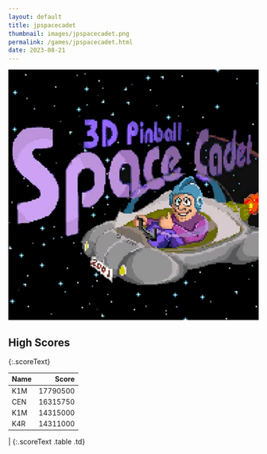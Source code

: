 ```yaml
---
layout: default
title: jpspacecadet
thumbnail: images/jpspacecadet.png
permalink: /games/jpspacecadet.html
date: 2023-08-21
---
```


<img src="../images/jpspacecadet.png" class="gameThumbnail img-fluid mx-auto align-middle"></a>
## High Scores 
{:.scoreText}

| Name | Score | 
| :---- | ----: | 
| K1M | 17790500 | 
| CEN | 16315750 | 
| K1M | 14315000 | 
| K4R | 14311000 | 
| 
{:.scoreText .table .td}